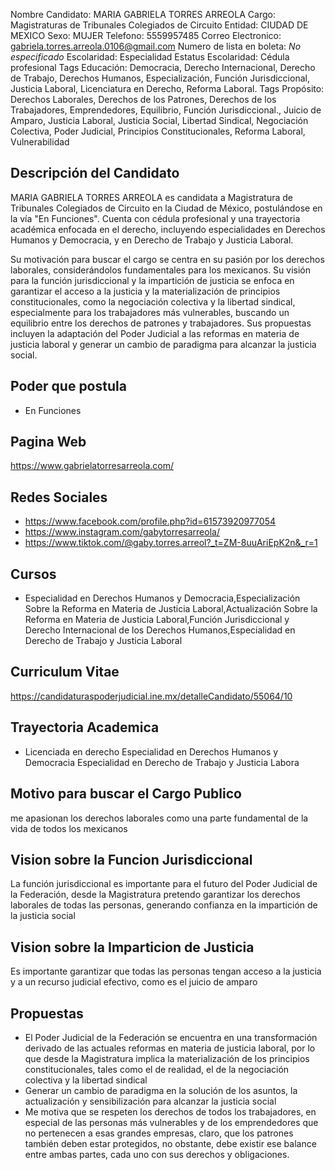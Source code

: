 Nombre Candidato: MARIA GABRIELA TORRES ARREOLA
Cargo: Magistraturas de Tribunales Colegiados de Circuito
Entidad: CIUDAD DE MEXICO
Sexo: MUJER
Telefono: 5559957485
Correo Electronico: gabriela.torres.arreola.0106@gmail.com
Numero de lista en boleta: *No especificado*
Escolaridad: Especialidad
Estatus Escolaridad: Cédula profesional
Tags Educación: Democracia, Derecho Internacional, Derecho de Trabajo, Derechos Humanos, Especialización, Función Jurisdiccional, Justicia Laboral, Licenciatura en Derecho, Reforma Laboral.
Tags Propósito: Derechos Laborales, Derechos de los Patrones, Derechos de los Trabajadores, Emprendedores, Equilibrio, Función Jurisdiccional., Juicio de Amparo, Justicia Laboral, Justicia Social, Libertad Sindical, Negociación Colectiva, Poder Judicial, Principios Constitucionales, Reforma Laboral, Vulnerabilidad


## Descripción del Candidato 

MARIA GABRIELA TORRES ARREOLA es candidata a Magistratura de Tribunales Colegiados de Circuito en la Ciudad de México, postulándose en la vía "En Funciones". Cuenta con cédula profesional y una trayectoria académica enfocada en el derecho, incluyendo especialidades en Derechos Humanos y Democracia, y en Derecho de Trabajo y Justicia Laboral. 

Su motivación para buscar el cargo se centra en su pasión por los derechos laborales, considerándolos fundamentales para los mexicanos. Su visión para la función jurisdiccional y la impartición de justicia se enfoca en garantizar el acceso a la justicia y la materialización de principios constitucionales, como la negociación colectiva y la libertad sindical, especialmente para los trabajadores más vulnerables, buscando un equilibrio entre los derechos de patrones y trabajadores. Sus propuestas incluyen la adaptación del Poder Judicial a las reformas en materia de justicia laboral y generar un cambio de paradigma para alcanzar la justicia social.


## Poder que postula

- En Funciones


## Pagina Web

https://www.gabrielatorresarreola.com/


## Redes Sociales

- https://www.facebook.com/profile.php?id=61573920977054
- https://www.instagram.com/gabytorresarreola/
- https://www.tiktok.com/@gaby.torres.arreol?_t=ZM-8uuAriEpK2n&_r=1


## Cursos

- Especialidad en Derechos Humanos y Democracia,Especialización Sobre la Reforma en Materia de Justicia Laboral,Actualización Sobre la Reforma en Materia de Justicia Laboral,Función Jurisdiccional y Derecho Internacional de los Derechos Humanos,Especialidad en Derecho de Trabajo y Justicia Laboral


## Curriculum Vitae

https://candidaturaspoderjudicial.ine.mx/detalleCandidato/55064/10


## Trayectoria Academica

- Licenciada en derecho Especialidad en Derechos Humanos y Democracia Especialidad en Derecho de Trabajo y Justicia Labora


## Motivo para buscar el Cargo Publico

me apasionan los derechos laborales como una parte fundamental de la vida de todos los mexicanos


## Vision sobre la Funcion Jurisdiccional

La función jurisdiccional es importante para el futuro del Poder Judicial de la Federación, desde la Magistratura pretendo garantizar los derechos laborales de todas las personas, generando confianza en la impartición de la justicia social


## Vision sobre la Imparticion de Justicia

Es importante garantizar que todas las personas tengan acceso a la justicia y a un recurso judicial efectivo, como es el juicio de amparo


## Propuestas

- El Poder Judicial de la Federación se encuentra en una transformación derivado de las actuales reformas en materia de justicia laboral, por lo que desde la Magistratura implica la materialización de los principios constitucionales, tales como el de realidad, el de la negociación colectiva y la libertad sindical
- Generar un cambio de paradigma en la solución de los asuntos, la actualización y sensibilización para alcanzar la justicia social
- Me motiva que se respeten los derechos de todos los trabajadores, en especial de las personas más vulnerables y de los emprendedores que no pertenecen a esas grandes empresas, claro, que los patrones también deben estar protegidos, no obstante, debe existir ese balance entre ambas partes, cada uno con sus derechos y obligaciones.

